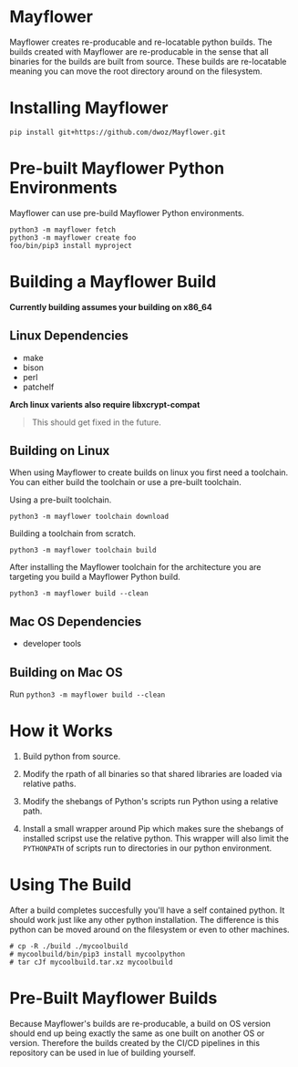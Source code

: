 # Mayflower

Mayflower creates re-producable and re-locatable python builds. The builds
created with Mayflower are re-producable in the sense that all binaries for the
builds are built from source. These builds are re-locatable meaning you can
move the root directory around on the filesystem.

# Installing Mayflower

```
pip install git+https://github.com/dwoz/Mayflower.git
```


# Pre-built Mayflower Python Environments

Mayflower can use pre-build Mayflower Python environments.

```
python3 -m mayflower fetch
python3 -m mayflower create foo
foo/bin/pip3 install myproject
```


# Building a Mayflower Build

**Currently building assumes your building on x86_64**

## Linux Dependencies

- make
- bison
- perl
- patchelf

**Arch linux varients also require libxcrypt-compat**
> This should get fixed in the future.

## Building on Linux

When using Mayflower to create builds on linux you first need a toolchain. You
can either build the toolchain or use a pre-built toolchain.

Using a pre-built toolchain.

```
python3 -m mayflower toolchain download
```

Building a toolchain from scratch.

```
python3 -m mayflower toolchain build
```

After installing the Mayflower toolchain for the architecture you are targeting you build a Mayflower Python build.

```
python3 -m mayflower build --clean
```

## Mac OS Dependencies

- developer tools

## Building on Mac OS

Run `python3 -m mayflower build --clean`


# How it Works

1. Build python from source.

2. Modify the rpath of all binaries so that shared libraries are loaded via
   relative paths.

3. Modify the shebangs of Python's scripts run Python using a relative path.

4. Install a small wrapper around Pip which makes sure the shebangs of
   installed scripst use the relative python. This wrapper will also limit the
   `PYTHONPATH` of scripts run to directories in our python environment.

# Using The Build

After a build completes succesfully you'll have a self contained python. It
should work just like any other python installation. The difference is this
python can be moved around on the filesystem or even to other machines.

```/bin/sh
# cp -R ./build ./mycoolbuild
# mycoolbuild/bin/pip3 install mycoolpython
# tar cJf mycoolbuild.tar.xz mycoolbuild
```



# Pre-Built Mayflower Builds

Because Mayflower's builds are re-producable, a build on OS version should end
up being exactly the same as one built on another OS or version. Therefore the
builds created by the CI/CD pipelines in this repository can be used in lue of
building yourself.

